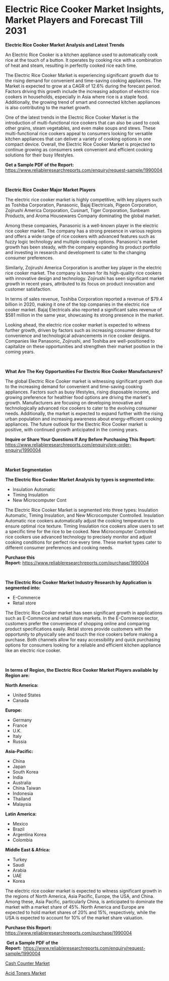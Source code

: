 <p><h1>Electric Rice Cooker Market Insights, Market Players and Forecast Till 2031</h1></p><p><strong>Electric Rice Cooker Market Analysis and Latest Trends</strong></p>
<p><p>An Electric Rice Cooker is a kitchen appliance used to automatically cook rice at the touch of a button. It operates by cooking rice with a combination of heat and steam, resulting in perfectly cooked rice each time.</p><p>The Electric Rice Cooker Market is experiencing significant growth due to the rising demand for convenient and time-saving cooking appliances. The Market is expected to grow at a CAGR of 12.6% during the forecast period. Factors driving this growth include the increasing adoption of electric rice cookers in households, especially in Asia where rice is a staple food. Additionally, the growing trend of smart and connected kitchen appliances is also contributing to the market growth.</p><p>One of the latest trends in the Electric Rice Cooker Market is the introduction of multi-functional rice cookers that can also be used to cook other grains, steam vegetables, and even make soups and stews. These multi-functional rice cookers appeal to consumers looking for versatile kitchen appliances that can deliver a variety of cooking options in one compact device. Overall, the Electric Rice Cooker Market is projected to continue growing as consumers seek convenient and efficient cooking solutions for their busy lifestyles.</p></p>
<p><strong>Get a Sample PDF of the Report:&nbsp;</strong> <a href="https://www.reliableresearchreports.com/enquiry/request-sample/1990004">https://www.reliableresearchreports.com/enquiry/request-sample/1990004</a></p>
<p>&nbsp;</p>
<p><strong>Electric Rice Cooker Major Market Players</strong></p>
<p><p>The electric rice cooker market is highly competitive, with key players such as Toshiba Corporation, Panasonic, Bajaj Electricals, Pigeon Corporation, Zojirushi America Corporation, Cusinart, Tiger Corporation, Sunbeam Products, and Aroma Housewares Company dominating the global market.</p><p>Among these companies, Panasonic is a well-known player in the electric rice cooker market. The company has a strong presence in various regions and offers a wide range of rice cookers with advanced features such as fuzzy logic technology and multiple cooking options. Panasonic's market growth has been steady, with the company expanding its product portfolio and investing in research and development to cater to the changing consumer preferences.</p><p>Similarly, Zojirushi America Corporation is another key player in the electric rice cooker market. The company is known for its high-quality rice cookers with innovative design and technology. Zojirushi has seen significant market growth in recent years, attributed to its focus on product innovation and customer satisfaction.</p><p>In terms of sales revenue, Toshiba Corporation reported a revenue of $79.4 billion in 2020, making it one of the top companies in the electric rice cooker market. Bajaj Electricals also reported a significant sales revenue of $581 million in the same year, showcasing its strong presence in the market.</p><p>Looking ahead, the electric rice cooker market is expected to witness further growth, driven by factors such as increasing consumer demand for convenience and technological advancements in rice cooker designs. Companies like Panasonic, Zojirushi, and Toshiba are well-positioned to capitalize on these opportunities and strengthen their market position in the coming years.</p></p>
<p>&nbsp;</p>
<p><strong>What Are The Key Opportunities For Electric Rice Cooker Manufacturers?</strong></p>
<p><p>The global Electric Rice Cooker market is witnessing significant growth due to the increasing demand for convenient and time-saving cooking appliances. Factors such as busy lifestyles, rising disposable income, and growing preference for healthier food options are driving the market's growth. Manufacturers are focusing on developing innovative and technologically advanced rice cookers to cater to the evolving consumer needs. Additionally, the market is expected to expand further with the rising urban population and increasing awareness about energy-efficient cooking appliances. The future outlook for the Electric Rice Cooker market is positive, with continued growth anticipated in the coming years.</p></p>
<p><strong>Inquire or Share Your Questions If Any Before Purchasing This Report:</strong> <a href="https://www.reliableresearchreports.com/enquiry/pre-order-enquiry/1990004">https://www.reliableresearchreports.com/enquiry/pre-order-enquiry/1990004</a></p>
<p>&nbsp;</p>
<p><strong>Market Segmentation</strong></p>
<p><strong>The Electric Rice Cooker Market Analysis by types is segmented into:</strong></p>
<p><ul><li>Insulation Automatic</li><li>Timing Insulation</li><li>New Microcomputer Cont</li></ul></p>
<p><p>The Electric Rice Cooker Market is segmented into three types: Insulation Automatic, Timing Insulation, and New Microcomputer Controlled. Insulation Automatic rice cookers automatically adjust the cooking temperature to ensure optimal rice texture. Timing Insulation rice cookers allow users to set a specific time for the rice to be cooked. New Microcomputer Controlled rice cookers use advanced technology to precisely monitor and adjust cooking conditions for perfect rice every time. These market types cater to different consumer preferences and cooking needs.</p></p>
<p><strong>Purchase this Report:&nbsp;</strong><a href="https://www.reliableresearchreports.com/purchase/1990004">https://www.reliableresearchreports.com/purchase/1990004</a></p>
<p>&nbsp;</p>
<p><strong>The Electric Rice Cooker Market Industry Research by Application is segmented into:</strong></p>
<p><ul><li>E-Commerce</li><li>Retail store</li></ul></p>
<p><p>The Electric Rice Cooker market has seen significant growth in applications such as E-Commerce and retail store markets. In the E-Commerce sector, customers prefer the convenience of shopping online and comparing product specifications easily. Retail stores provide customers with the opportunity to physically see and touch the rice cookers before making a purchase. Both channels allow for easy accessibility and quick purchasing options for consumers looking for a reliable and efficient kitchen appliance like an electric rice cooker.</p></p>
<p>&nbsp;</p>
<p><strong>In terms of Region, the Electric Rice Cooker Market Players available by Region are:</strong></p>
<p>
    <p> <strong> North America: </strong>
        <ul>
            <li>United States</li>
            <li>Canada</li>
        </ul>
        </p> 
    <p> <strong> Europe: </strong>
        <ul>
            <li>Germany</li>
            <li>France</li>
            <li>U.K.</li>
            <li>Italy</li>
            <li>Russia</li>
        </ul>
        </p> 
    <p> <strong> Asia-Pacific: </strong>
        <ul>
            <li>China</li>
            <li>Japan</li>
            <li>South Korea</li>
            <li>India</li>
            <li>Australia</li>
            <li>China Taiwan</li>
            <li>Indonesia</li>
            <li>Thailand</li>
            <li>Malaysia</li>
        </ul>
        </p> 
    <p> <strong> Latin America: </strong>
        <ul>
            <li>Mexico</li>
            <li>Brazil</li>
            <li>Argentina Korea</li>
            <li>Colombia</li>
        </ul>
        </p> 
    <p> <strong> Middle East & Africa: </strong>
        <ul>
            <li>Turkey</li>
            <li>Saudi</li>
            <li>Arabia</li>
            <li>UAE</li>
            <li>Korea</li>
        </ul>
    </p>
    </p>
<p><p>The electric rice cooker market is expected to witness significant growth in the regions of North America, Asia Pacific, Europe, the USA, and China. Among these, Asia Pacific, particularly China, is anticipated to dominate the market with a market share of 45%. North America and Europe are expected to hold market shares of 20% and 15%, respectively, while the USA is expected to account for 10% of the market share valuation.</p></p>
<p><strong>Purchase this Report: </strong><a href="https://www.reliableresearchreports.com/purchase/1990004">https://www.reliableresearchreports.com/purchase/1990004</a></p>
<p>&nbsp;<strong>Get a Sample PDF of the Report:&nbsp;&nbsp;</strong><a href="https://www.reliableresearchreports.com/enquiry/request-sample/1990004">https://www.reliableresearchreports.com/enquiry/request-sample/1990004</a></p>
<p><strong></strong></p>
<p><p><a href="https://github.com/peachesmcdowel1/Market-Research-Report-List-1/blob/main/cash-counter-market.md">Cash Counter Market</a></p><p><a href="https://github.com/edytherolanlouisejk1miz0wig/Market-Research-Report-List-1/blob/main/acid-toners-market.md">Acid Toners Market</a></p></p>